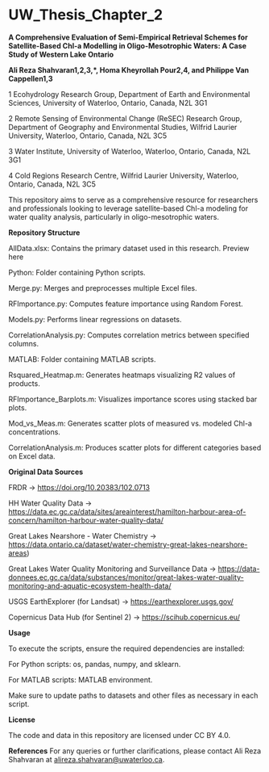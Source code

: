 # UW_Thesis_Chapter_2

**A Comprehensive Evaluation of Semi-Empirical Retrieval Schemes for Satellite-Based Chl-a Modelling in Oligo-Mesotrophic Waters: A Case Study of Western Lake Ontario**


**Ali Reza Shahvaran1,2,3,*, Homa Kheyrollah Pour2,4, and Philippe Van Cappellen1,3**


1 Ecohydrology Research Group, Department of Earth and Environmental Sciences, University of Waterloo, Ontario, Canada, N2L 3G1

2 Remote Sensing of Environmental Change (ReSEC) Research Group, Department of Geography and Environmental Studies, Wilfrid Laurier University, Waterloo, Ontario, Canada, N2L 3C5

3 Water Institute, University of Waterloo, Waterloo, Ontario, Canada, N2L 3G1

4 Cold Regions Research Centre, Wilfrid Laurier University, Waterloo, Ontario, Canada, N2L 3C5
  
  
  
This repository aims to serve as a comprehensive resource for researchers and professionals looking to leverage satellite-based Chl-a modeling for water quality analysis, particularly in oligo-mesotrophic waters.
  
  
  
**Repository Structure**

AllData.xlsx: Contains the primary dataset used in this research. Preview here

Python: Folder containing Python scripts.

  Merge.py: Merges and preprocesses multiple Excel files.
  
  RFImportance.py: Computes feature importance using Random Forest.
  
  Models.py: Performs linear regressions on datasets.
  
  CorrelationAnalysis.py: Computes correlation metrics between specified columns.
  
MATLAB: Folder containing MATLAB scripts.

  Rsquared_Heatmap.m: Generates heatmaps visualizing R2 values of products.
  
  RFImportance_Barplots.m: Visualizes importance scores using stacked bar plots.
  
  Mod_vs_Meas.m: Generates scatter plots of measured vs. modeled Chl-a concentrations.
  
  CorrelationAnalysis.m: Produces scatter plots for different categories based on Excel data.
  
  
  
**Original Data Sources**

FRDR → https://doi.org/10.20383/102.0713

HH Water Quality Data → https://data.ec.gc.ca/data/sites/areainterest/hamilton-harbour-area-of-concern/hamilton-harbour-water-quality-data/

Great Lakes Nearshore - Water Chemistry → https://data.ontario.ca/dataset/water-chemistry-great-lakes-nearshore-areas) 

Great Lakes Water Quality Monitoring and Surveillance Data → https://data-donnees.ec.gc.ca/data/substances/monitor/great-lakes-water-quality-monitoring-and-aquatic-ecosystem-health-data/

USGS EarthExplorer (for Landsat) → https://earthexplorer.usgs.gov/

Copernicus Data Hub (for Sentinel 2) → https://scihub.copernicus.eu/
  
  
  
**Usage**

To execute the scripts, ensure the required dependencies are installed:

For Python scripts: os, pandas, numpy, and sklearn.

For MATLAB scripts: MATLAB environment.

Make sure to update paths to datasets and other files as necessary in each script.
  
  
  
**License**

The code and data in this repository are licensed under CC BY 4.0.
  
  
  
**References**
For any queries or further clarifications, please contact Ali Reza Shahvaran at alireza.shahvaran@uwaterloo.ca.


